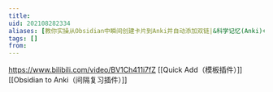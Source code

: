 ```yaml
---
title: 
uid: 202108282334
aliases: [教你实操从Obsidian中瞬间创建卡片到Anki并自动添加双链|&科学记忆(Anki)+知识复用(Ob双链)]
tags: []
from: 
---
```

https://www.bilibili.com/video/BV1Ch411i7fZ
[[Quick Add（模板插件）]]
[[Obsidian to Anki（间隔复习插件）]]